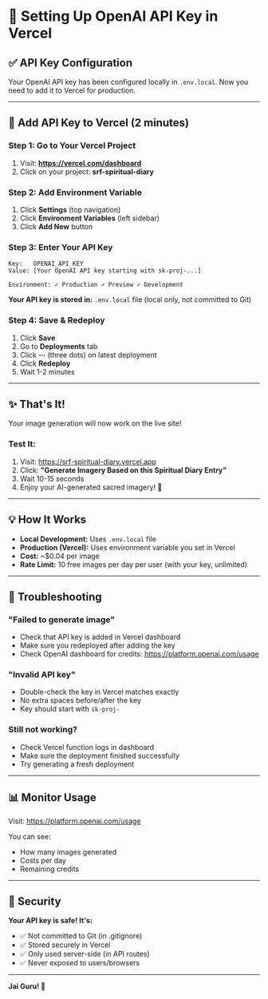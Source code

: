 # 🔑 Setting Up OpenAI API Key in Vercel

## ✅ API Key Configuration

Your OpenAI API key has been configured locally in `.env.local`. Now you need to add it to Vercel for production.

---

## 🚀 Add API Key to Vercel (2 minutes)

### Step 1: Go to Your Vercel Project
1. Visit: **https://vercel.com/dashboard**
2. Click on your project: **srf-spiritual-diary**

### Step 2: Add Environment Variable
1. Click **Settings** (top navigation)
2. Click **Environment Variables** (left sidebar)
3. Click **Add New** button

### Step 3: Enter Your API Key
```
Key:   OPENAI_API_KEY
Value: [Your OpenAI API key starting with sk-proj-...]

Environment: ✓ Production ✓ Preview ✓ Development
```

**Your API key is stored in:** `.env.local` file (local only, not committed to Git)

### Step 4: Save & Redeploy
1. Click **Save**
2. Go to **Deployments** tab
3. Click **⋯** (three dots) on latest deployment
4. Click **Redeploy**
5. Wait 1-2 minutes

---

## ✨ That's It!

Your image generation will now work on the live site!

### Test It:
1. Visit: https://srf-spiritual-diary.vercel.app
2. Click: **"Generate Imagery Based on this Spiritual Diary Entry"**
3. Wait 10-15 seconds
4. Enjoy your AI-generated sacred imagery! 🎨

---

## 💡 How It Works

- **Local Development:** Uses `.env.local` file
- **Production (Vercel):** Uses environment variable you set in Vercel
- **Cost:** ~$0.04 per image
- **Rate Limit:** 10 free images per day per user (with your key, unlimited)

---

## 🐛 Troubleshooting

### "Failed to generate image"
- Check that API key is added in Vercel dashboard
- Make sure you redeployed after adding the key
- Check OpenAI dashboard for credits: https://platform.openai.com/usage

### "Invalid API key"
- Double-check the key in Vercel matches exactly
- No extra spaces before/after the key
- Key should start with `sk-proj-`

### Still not working?
- Check Vercel function logs in dashboard
- Make sure the deployment finished successfully
- Try generating a fresh deployment

---

## 📊 Monitor Usage

Visit: https://platform.openai.com/usage

You can see:
- How many images generated
- Costs per day
- Remaining credits

---

## 🔐 Security

**Your API key is safe! It's:**
- ✅ Not committed to Git (in .gitignore)
- ✅ Stored securely in Vercel
- ✅ Only used server-side (in API routes)
- ✅ Never exposed to users/browsers

---

**Jai Guru! 🪷**
